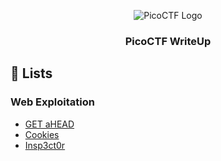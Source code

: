 <p align="center">
  <img alt="PicoCTF Logo" src="https://picoctf.org/img/logos/picoctf-logo-horizontal-white.svg"/>
</p>

<h3 align="center">PicoCTF WriteUp</h3>

## 📃 Lists

### Web Exploitation
- [GET aHEAD](https://github.com/mxzyy/ctfwriteup/tree/main/picoCTF/GET%20aHEAD)
- [Cookies](https://github.com/mxzyy/ctfwriteup/tree/main/picoCTF/Cookies)
- [Insp3ct0r](https://github.com/mxzyy/ctfwriteup/tree/main/picoCTF/Insp3ct0r)
